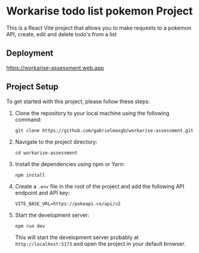 Workarise todo list pokemon Project
========================================

This is a React Vite project that allows you to make requests to a pokemon API, create, edit and delete todo's from a list

Deployment
-------------

https://workarise-assessment.web.app

Project Setup
-------------

To get started with this project, please follow these steps:

1.  Clone the repository to your local machine using the following command:

    `git clone https://github.com/gabrielmaxgb/workarise-assessment.git`

2.  Navigate to the project directory:

    `cd workarise-assessment`

3.  Install the dependencies using npm or Yarn:

    `npm install`

4.  Create a `.env` file in the root of the project and add the following API endpoint and API key:

    `VITE_BASE_URL=https://pokeapi.co/api/v2`

5.  Start the development server:

    `npm run dev`

    This will start the development server probably at `http://localhost:5173` and open the project in your default browser.
